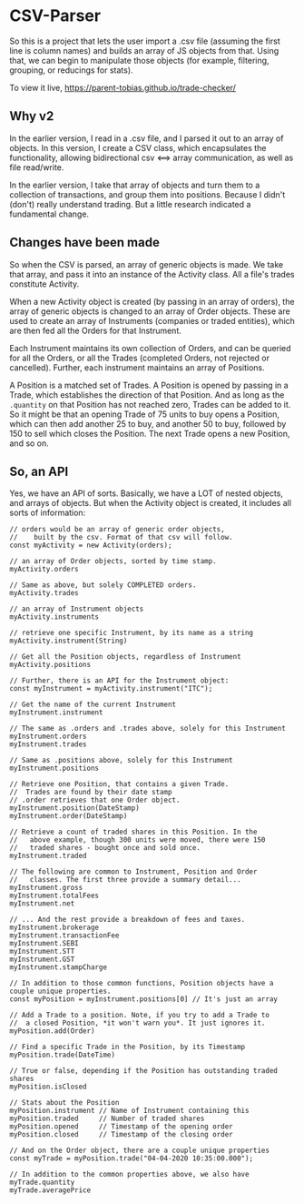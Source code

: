 # CSV-Parser

So this is a project that lets the user import a .csv file (assuming the first line is column names) and builds an array of JS objects from that. Using that, we can begin to manipulate those objects (for example, filtering, grouping, or reducings for stats).

To view it live, https://parent-tobias.github.io/trade-checker/

## Why v2

In the earlier version, I read in a .csv file, and I parsed it out to an array of objects. In this version, I create a CSV class, which encapsulates the functionality, allowing bidirectional csv <==> array communication, as well as file read/write.

In the earlier version, I take that array of objects and turn them to a collection of transactions, and group them into positions. Because I didn't (don't) really understand trading. But a little research indicated a fundamental change.

## Changes have been made

So when the CSV is parsed, an array of generic objects is made. We take that array, and pass it into an instance of the Activity class. All a file's trades constitute Activity.

When a new Activity object is created (by passing in an array of orders), the array of generic objects is changed to an array of Order objects. These are used to create an array of Instruments (companies or traded entities), which are then fed all the Orders for that Instrument.

Each Instrument maintains its own collection of Orders, and can be queried for all the Orders, or all the Trades (completed Orders, not rejected or cancelled). Further, each instrument maintains an array of Positions.

A Position is a matched set of Trades. A Position is opened by passing in a Trade, which establishes the direction of that Position. And as long as the `.quantity` on that Position has not reached zero, Trades can be added to it. So it might be that an opening Trade of 75 units to buy opens a Position, which can then add another 25 to buy, and another 50 to buy, followed by 150 to sell which closes the Position. The next Trade opens a new Position, and so on.

## So, an API

Yes, we have an API of sorts. Basically, we have a LOT of nested objects, and arrays of objects. But when the Activity object is created, it includes all sorts of information:

```
// orders would be an array of generic order objects, 
//    built by the csv. Format of that csv will follow.
const myActivity = new Activity(orders);
 
// an array of Order objects, sorted by time stamp.
myActivity.orders

// Same as above, but solely COMPLETED orders.
myActivity.trades

// an array of Instrument objects
myActivity.instruments 

// retrieve one specific Instrument, by its name as a string
myActivity.instrument(String)

// Get all the Position objects, regardless of Instrument
myActivity.positions

// Further, there is an API for the Instrument object:
const myInstrument = myActivity.instrument("ITC");

// Get the name of the current Instrument
myInstrument.instrument

// The same as .orders and .trades above, solely for this Instrument
myInstrument.orders
myInstrument.trades

// Same as .positions above, solely for this Instrument
myInstrument.positions

// Retrieve one Position, that contains a given Trade. 
//  Trades are found by their date stamp
// .order retrieves that one Order object.
myInstrument.position(DateStamp)
myInstrument.order(DateStamp)

// Retrieve a count of traded shares in this Position. In the 
//   above example, though 300 units were moved, there were 150
//   traded shares - bought once and sold once.
myInstrument.traded

// The following are common to Instrument, Position and Order
//   classes. The first three provide a summary detail...
myInstrument.gross
myInstrument.totalFees
myInstrument.net

// ... And the rest provide a breakdown of fees and taxes.
myInstrument.brokerage
myInstrument.transactionFee
myInstrument.SEBI
myInstrument.STT
myInstrument.GST
myInstrument.stampCharge

// In addition to those common functions, Position objects have a couple unique properties.
const myPosition = myInstrument.positions[0] // It's just an array

// Add a Trade to a position. Note, if you try to add a Trade to
//  a closed Position, *it won't warn you*. It just ignores it.
myPosition.add(Order)

// Find a specific Trade in the Position, by its Timestamp
myPosition.trade(DateTime)

// True or false, depending if the Position has outstanding traded shares
myPosition.isClosed

// Stats about the Position
myPosition.instrument // Name of Instrument containing this
myPosition.traded     // Number of traded shares
myPosition.opened     // Timestamp of the opening order
myPosition.closed     // Timestamp of the closing order

// And on the Order object, there are a couple unique properties
const myTrade = myPosition.trade("04-04-2020 10:35:00.000");

// In addition to the common properties above, we also have
myTrade.quantity
myTrade.averagePrice

```
